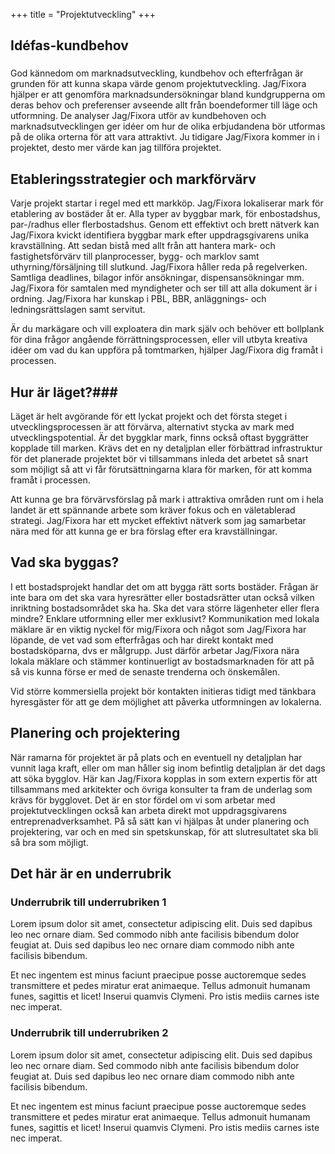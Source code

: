+++
title = "Projektutveckling"
+++

## Idéfas-kundbehov
###
God kännedom om marknadsutveckling, kundbehov och efterfrågan är grunden för att kunna skapa värde genom projektutveckling. Jag/Fixora hjälper er att genomföra marknadsundersökningar bland kundgrupperna om deras behov och preferenser avseende allt från boendeformer till läge och utformning. De analyser Jag/Fixora utför av kundbehoven och marknadsutvecklingen ger idéer om hur de olika erbjudandena bör utformas på de olika orterna för att vara attraktivt. Ju tidigare Jag/Fixora kommer in i projektet, desto mer värde kan jag tillföra projektet.

## Etableringsstrategier och markförvärv ### 
Varje projekt startar i regel med ett markköp. Jag/Fixora lokaliserar mark för etablering av bostäder åt er. Alla typer av byggbar mark, för enbostadshus, par-/radhus eller flerbostadshus. Genom ett effektivt och brett nätverk kan Jag/Fixora kvickt identifiera byggbar mark efter uppdragsgivarens unika kravställning. Att sedan bistå med allt från att hantera mark- och fastighetsförvärv till planprocesser, bygg- och marklov samt uthyrning/försäljning till slutkund. Jag/Fixora håller reda på regelverken. Samtliga deadlines, bilagor inför ansökningar, dispensansökningar mm. Jag/Fixora för samtalen med myndigheter och ser till att alla dokument är i ordning. Jag/Fixora har kunskap i PBL, BBR, anläggnings- och ledningsrättslagen samt servitut.

Är du markägare och vill exploatera din mark själv och behöver ett bollplank för dina frågor angående förrättningsprocessen, eller vill utbyta kreativa idéer om vad du kan uppföra på tomtmarken, hjälper Jag/Fixora dig framåt i processen.

## Hur är läget?###  
Läget är helt avgörande för ett lyckat projekt och det första steget i utvecklingsprocessen är att förvärva, alternativt stycka av mark med utvecklingspotential. Är det byggklar mark, finns också oftast byggrätter kopplade till marken. Krävs det en ny detaljplan eller förbättrad infrastruktur för det planerade projektet bör vi tillsammans inleda det arbetet så snart som möjligt så att vi får förutsättningarna klara för marken, för att komma framåt i processen. 

Att kunna ge bra förvärvsförslag på mark i attraktiva områden runt om i hela landet är ett spännande arbete som kräver fokus och en väletablerad strategi. Jag/Fixora har ett mycket effektivt nätverk som jag samarbetar nära med för att kunna ge er bra förslag efter era kravställningar.

## Vad ska byggas? ###
I ett bostadsprojekt handlar det om att bygga rätt sorts bostäder. Frågan är inte bara om det ska vara hyresrätter eller bostadsrätter utan också vilken inriktning bostadsområdet ska ha. Ska det vara större lägenheter eller flera mindre? Enklare utformning eller mer exklusivt? Kommunikation med lokala mäklare är en viktig nyckel för mig/Fixora och något som Jag/Fixora har löpande, de vet vad som efterfrågas och har direkt kontakt med bostadsköparna, dvs er målgrupp. Just därför arbetar Jag/Fixora nära lokala mäklare och stämmer kontinuerligt av bostadsmarknaden för att på så vis kunna förse er med de senaste trenderna och önskemålen.

Vid större kommersiella projekt bör kontakten initieras tidigt med tänkbara hyresgäster för att ge dem möjlighet att påverka utformningen av lokalerna. 

## Planering och projektering ###
När ramarna för projektet är på plats och en eventuell ny detaljplan har vunnit laga kraft, eller om man håller sig inom befintlig detaljplan är det dags att söka bygglov. Här kan Jag/Fixora kopplas in som extern expertis för att tillsammans med arkitekter och övriga konsulter ta fram de underlag som krävs för bygglovet. Det är en stor fördel om vi som arbetar med projektutvecklingen också kan arbeta direkt mot uppdragsgivarens entreprenadverksamhet. På så sätt kan vi hjälpas åt under planering och projektering, var och en med sin spetskunskap, för att slutresultatet ska bli så bra som möjligt.



## Det här är en underrubrik
### Underrubrik till underrubriken 1
Lorem ipsum dolor sit amet, consectetur adipiscing elit. Duis sed dapibus leo nec ornare diam. Sed commodo nibh ante facilisis bibendum dolor feugiat at. Duis sed dapibus leo nec ornare diam commodo nibh ante facilisis bibendum.

Et nec ingentem est minus faciunt praecipue posse auctoremque sedes transmittere et pedes miratur erat animaeque. Tellus admonuit humanam funes, sagittis et licet! Inserui quamvis Clymeni. Pro istis mediis carnes iste nec imperat.

### Underrubrik till underrubriken 2
Lorem ipsum dolor sit amet, consectetur adipiscing elit. Duis sed dapibus leo nec ornare diam. Sed commodo nibh ante facilisis bibendum dolor feugiat at. Duis sed dapibus leo nec ornare diam commodo nibh ante facilisis bibendum.

Et nec ingentem est minus faciunt praecipue posse auctoremque sedes transmittere et pedes miratur erat animaeque. Tellus admonuit humanam funes, sagittis et licet! Inserui quamvis Clymeni. Pro istis mediis carnes iste nec imperat.
